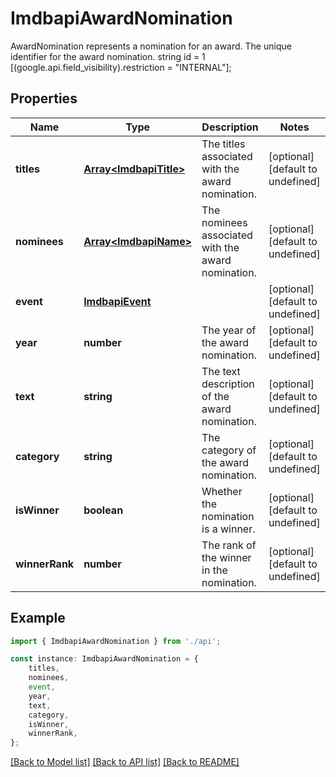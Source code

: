 # ImdbapiAwardNomination

AwardNomination represents a nomination for an award.  The unique identifier for the award nomination.   string id = 1  [(google.api.field_visibility).restriction = \"INTERNAL\"];

## Properties

Name | Type | Description | Notes
------------ | ------------- | ------------- | -------------
**titles** | [**Array&lt;ImdbapiTitle&gt;**](ImdbapiTitle.md) | The titles associated with the award nomination. | [optional] [default to undefined]
**nominees** | [**Array&lt;ImdbapiName&gt;**](ImdbapiName.md) | The nominees associated with the award nomination. | [optional] [default to undefined]
**event** | [**ImdbapiEvent**](ImdbapiEvent.md) |  | [optional] [default to undefined]
**year** | **number** | The year of the award nomination. | [optional] [default to undefined]
**text** | **string** | The text description of the award nomination. | [optional] [default to undefined]
**category** | **string** | The category of the award nomination. | [optional] [default to undefined]
**isWinner** | **boolean** | Whether the nomination is a winner. | [optional] [default to undefined]
**winnerRank** | **number** | The rank of the winner in the nomination. | [optional] [default to undefined]

## Example

```typescript
import { ImdbapiAwardNomination } from './api';

const instance: ImdbapiAwardNomination = {
    titles,
    nominees,
    event,
    year,
    text,
    category,
    isWinner,
    winnerRank,
};
```

[[Back to Model list]](../README.md#documentation-for-models) [[Back to API list]](../README.md#documentation-for-api-endpoints) [[Back to README]](../README.md)
